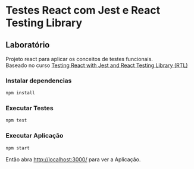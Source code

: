 # Testes React com Jest e React Testing Library

## Laboratório

Projeto react para aplicar os conceitos de testes funcionais.  
Baseado no curso [Testing React with Jest and React Testing Library (RTL)](https://www.udemy.com/course/react-testing-library/)

### Instalar dependencias

```sh
npm install
```

### Executar Testes

```sh
npm test
```


### Executar Aplicação

```sh
npm start
```

Então abra [http://localhost:3000/](http://localhost:3000/) para ver a Aplicação.
